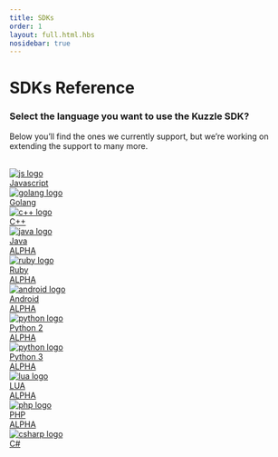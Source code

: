 ```yaml
---
title: SDKs
order: 1
layout: full.html.hbs
nosidebar: true
---
```


# SDKs Reference

### **Select the language you want to use the Kuzzle SDK?**

Below you’ll find the ones we currently support,
but we’re working on extending the support to many more.

<br>
<div class="Languages">
  <a href="/sdk-reference/js/6/essentials/" class="Languages-item">
    <img src="/assets/images/logos/javascript.svg" alt="js logo" class="Languages-item-logo">
    <div class="Languages-item-name">Javascript</div>
  </a>
  <a href="/sdk-reference/go/1/essentials/" class="Languages-item">
    <img src="/assets/images/logos/go.svg" alt="golang logo" class="Languages-item-logo">
    <div class="Languages-item-name">Golang</div>
  </a>
  <a href="/sdk-reference/cpp/1/essentials/" class="Languages-item">
    <img src="/assets/images/logos/cpp.svg" alt="c++ logo" class="Languages-item-logo">
    <div class="Languages-item-name">C++</div>
  </a>
  <a href="/sdk-reference/java/1/essentials/" class="Languages-item">
    <img src="/assets/images/logos/java.svg" alt="java logo" class="Languages-item-logo">
    <div class="Languages-item-name">Java</div>
  </a>
  <a href="https://github.com/kuzzleio/sdk-ruby" class="Languages-item">
    <div class="ribbon"><span>ALPHA</span></div>
    <img src="/assets/images/logos/ruby.svg" alt="ruby logo" class="Languages-item-logo">
    <div class="Languages-item-name">Ruby</div>
  </a>
  <a href="https://github.com/kuzzleio/sdk-android" class="Languages-item">
    <div class="ribbon"><span>ALPHA</span></div>
    <img src="/assets/images/logos/android.svg" alt="android logo" class="Languages-item-logo">
    <div class="Languages-item-name">Android</div>
  </a>
  <a href="https://github.com/kuzzleio/sdk-python2" class="Languages-item">
    <div class="ribbon"><span>ALPHA</span></div>
    <img src="/assets/images/logos/python.svg" alt="python logo" class="Languages-item-logo">
    <div class="Languages-item-name">Python 2</div>
  </a>
  <a href="https://github.com/kuzzleio/sdk-python3" class="Languages-item">
    <div class="ribbon"><span>ALPHA</span></div>
    <img src="/assets/images/logos/python.svg" alt="python logo" class="Languages-item-logo">
    <div class="Languages-item-name">Python 3</div>
  </a>
  <a href="https://github.com/kuzzleio/sdk-lua" class="Languages-item">
    <div class="ribbon"><span>ALPHA</span></div>
    <img src="/assets/images/logos/lua.svg" alt="lua logo" class="Languages-item-logo">
    <div class="Languages-item-name">LUA</div>
  </a>
  <a href="https://github.com/kuzzleio/sdk-php" class="Languages-item">
    <div class="ribbon"><span>ALPHA</span></div>
    <img src="/assets/images/logos/php.svg" alt="php logo" class="Languages-item-logo">
    <div class="Languages-item-name">PHP</div>
  </a>
  <a href="https://github.com/kuzzleio/sdk-csharp" class="Languages-item">
    <div class="ribbon"><span>ALPHA</span></div>
    <img src="/assets/images/logos/csharp.svg" alt="csharp logo" class="Languages-item-logo">
    <div class="Languages-item-name">C#</div>
  </a>
</div>
